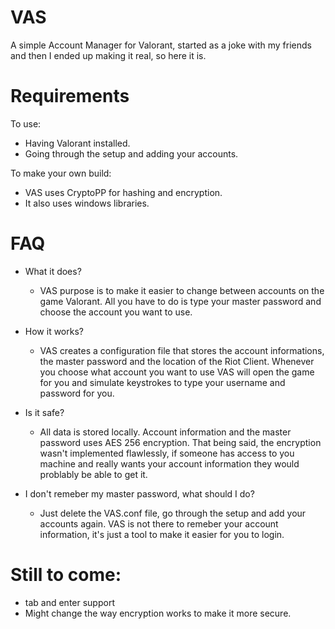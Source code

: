 # VAS
A simple Account Manager for Valorant, started as a joke with my friends and then I ended up making it real, so here it is.

# Requirements
To use:
* Having Valorant installed.
* Going through the setup and adding your accounts.

To make your own build:
* VAS uses CryptoPP for hashing and encryption.
* It also uses windows libraries.

# FAQ
* What it does?
  * VAS purpose is to make it easier to change between accounts on the game Valorant. All you have to do is type your master password and choose the account you want to use.

* How it works?
  * VAS creates a configuration file that stores the account informations, the master password and the location of the Riot Client. Whenever you choose what account you want to use VAS will open the game for you and simulate keystrokes to type your username and password for you.

* Is it safe?
  * All data is stored locally. Account information and the master password uses AES 256 encryption. That being said, the encryption wasn't implemented flawlessly, if someone has access to you machine and really wants your account information they would problably be able to get it.

* I don't remeber my master password, what should I do?
  * Just delete the VAS.conf file, go through the setup and add your accounts again. VAS is not there to remeber your account information, it's just a tool to make it easier for you to login.

# Still to come:
* tab and enter support
* Might change the way encryption works to make it more secure.
